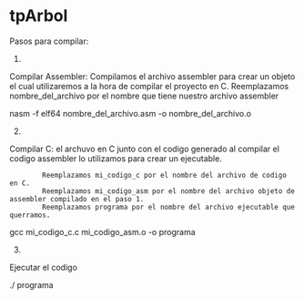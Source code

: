 # tpArbol

Pasos para compilar:

1)
Compilar Assembler: Compilamos el archivo assembler para crear un objeto el cual utilizaremos a la hora de compilar el proyecto en C.
                    Reemplazamos nombre_del_archivo por el nombre que tiene nuestro archivo assembler

nasm -f elf64 nombre_del_archivo.asm -o nombre_del_archivo.o



2)
Compilar C: el archuvo en C junto con el codigo generado al compilar el codigo assembler lo utilizamos para crear un ejecutable.

            Reemplazamos mi_codigo_c por el nombre del archivo de codigo en C.
            Reemplazamos mi_codigo_asm por el nombre del archivo objeto de assembler compilado en el paso 1.
            Reemplazamos programa por el nombre del archivo ejecutable que querramos.

gcc mi_codigo_c.c mi_codigo_asm.o -o programa



3)
Ejecutar el codigo

./ programa
